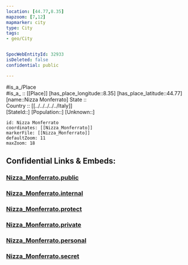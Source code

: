 ```yaml
---
location: [44.77,8.35] 
mapzoom: [7,12] 
mapmarker: city 
type: City
tags:
- geo/City


SpocWebEntityId: 32933
isDeleted: false
confidential: public

---
```

#is_a_/Place  
#is_a_ :: [[Place]] 
[has_place_longitude::8.35] 
[has_place_latitude::44.77] 
[name::Nizza Monferrato] 
State ::  
Country :: [[../../../../../Italy]]  
[StateId::] 
[Population::] 
[Unknown::] 


```leaflet
id: Nizza Monferrato
coordinates: [[Nizza_Monferrato]] 
markerFile: [[Nizza_Monferrato]] 
defaultZoom: 11 
maxZoom: 18
```


## Confidential Links & Embeds: 

### [Nizza_Monferrato.public](/_public/\Earth\Continent\Europe\Europe~South\Italy\regions~Italy\Piedmont\Asti.Province\CityNizza_Monferrato.public.md) 

### [Nizza_Monferrato.internal](/_internal/\Earth\Continent\Europe\Europe~South\Italy\regions~Italy\Piedmont\Asti.Province\CityNizza_Monferrato.internal.md) 

### [Nizza_Monferrato.protect](/_protect/\Earth\Continent\Europe\Europe~South\Italy\regions~Italy\Piedmont\Asti.Province\CityNizza_Monferrato.protect.md) 

### [Nizza_Monferrato.private](/_private/\Earth\Continent\Europe\Europe~South\Italy\regions~Italy\Piedmont\Asti.Province\CityNizza_Monferrato.private.md) 

### [Nizza_Monferrato.personal](/_personal/\Earth\Continent\Europe\Europe~South\Italy\regions~Italy\Piedmont\Asti.Province\CityNizza_Monferrato.personal.md) 

### [Nizza_Monferrato.secret](/_secret/\Earth\Continent\Europe\Europe~South\Italy\regions~Italy\Piedmont\Asti.Province\CityNizza_Monferrato.secret.md)


